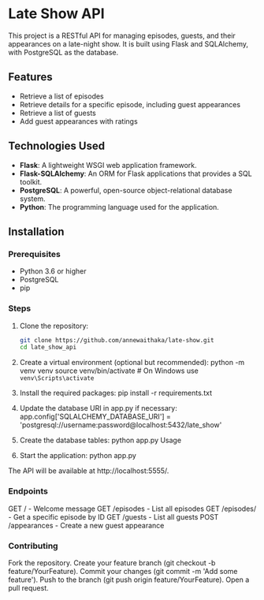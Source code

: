# Late Show API

This project is a RESTful API for managing episodes, guests, and their appearances on a late-night show. It is built using Flask and SQLAlchemy, with PostgreSQL as the database.

## Features

- Retrieve a list of episodes
- Retrieve details for a specific episode, including guest appearances
- Retrieve a list of guests
- Add guest appearances with ratings

## Technologies Used

- **Flask**: A lightweight WSGI web application framework.
- **Flask-SQLAlchemy**: An ORM for Flask applications that provides a SQL toolkit.
- **PostgreSQL**: A powerful, open-source object-relational database system.
- **Python**: The programming language used for the application.

## Installation

### Prerequisites

- Python 3.6 or higher
- PostgreSQL
- pip

### Steps

1. Clone the repository:

   ```bash
   git clone https://github.com/annewaithaka/late-show.git
   cd late_show_api

2. Create a virtual environment (optional but recommended):
python -m venv venv
source venv/bin/activate  # On Windows use `venv\Scripts\activate`

3. Install the required packages:
pip install -r requirements.txt

4. Update the database URI in app.py if necessary:
app.config['SQLALCHEMY_DATABASE_URI'] = 'postgresql://username:password@localhost:5432/late_show'

5. Create the database tables:
python app.py
Usage

6. Start the application:
python app.py

The API will be available at http://localhost:5555/.

### Endpoints
GET / - Welcome message
GET /episodes - List all episodes
GET /episodes/<id> - Get a specific episode by ID
GET /guests - List all guests
POST /appearances - Create a new guest appearance

### Contributing
Fork the repository.
Create your feature branch (git checkout -b feature/YourFeature).
Commit your changes (git commit -m 'Add some feature').
Push to the branch (git push origin feature/YourFeature).
Open a pull request.